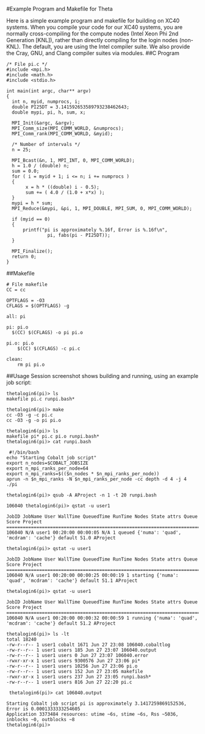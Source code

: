 #Example Program and Makefile for Theta

Here is a simple example program and makefile for building on XC40 systems. When you compile your code for our XC40 systems, you are normally cross-compiling for the compute nodes (Intel Xeon Phi 2nd Generation [KNL]), rather than directly compiling for the login nodes (non-KNL). The default, you are using the Intel compiler suite. We also provide the Cray, GNU, and Clang compiler suites via modules.
##C Program
```
/* File pi.c */
#include <mpi.h>
#include <math.h>
#include <stdio.h>

int main(int argc, char** argv)
{
  int n, myid, numprocs, i;
  double PI25DT = 3.141592653589793238462643;
  double mypi, pi, h, sum, x;

  MPI_Init(&argc, &argv);
  MPI_Comm_size(MPI_COMM_WORLD, &numprocs);
  MPI_Comm_rank(MPI_COMM_WORLD, &myid);

  /* Number of intervals */
  n = 25;

  MPI_Bcast(&n, 1, MPI_INT, 0, MPI_COMM_WORLD);
  h = 1.0 / (double) n;
  sum = 0.0;
  for ( i = myid + 1; i <= n; i += numprocs )
  {
       x = h * ((double) i - 0.5);
       sum += ( 4.0 / (1.0 + x*x) );
  }
  mypi = h * sum;
  MPI_Reduce(&mypi, &pi, 1, MPI_DOUBLE, MPI_SUM, 0, MPI_COMM_WORLD);

  if (myid == 0)
  {
      printf("pi is approximately %.16f, Error is %.16f\n",
               pi, fabs(pi - PI25DT));
  }

  MPI_Finalize();
  return 0;
}
```
##Makefile
```
# File makefile
CC = cc

OPTFLAGS = -O3
CFLAGS = $(OPTFLAGS) -g

all: pi

pi: pi.o
  $(CC) $(CFLAGS) -o pi pi.o

pi.o: pi.o
	$(CC) $(CFLAGS) -c pi.c

clean:
	rm pi pi.o
```
##Usage
Session screenshot shows building and running, using an example job script:
```
thetalogin6(pi)> ls
makefile pi.c runpi.bash* 

thetalogin6(pi)> make 
cc -O3 -g -c pi.c 
cc -O3 -g -o pi pi.o 

thetalogin6(pi)> ls 
makefile pi* pi.c pi.o runpi.bash* 
thetalogin6(pi)> cat runpi.bash

 #!/bin/bash 
echo "Starting Cobalt job script" 
export n_nodes=$COBALT_JOBSIZE 
export n_mpi_ranks_per_node=64 
export n_mpi_ranks=$(($n_nodes * $n_mpi_ranks_per_node)) 
aprun -n $n_mpi_ranks -N $n_mpi_ranks_per_node -cc depth -d 4 -j 4 ./pi 

thetalogin6(pi)> qsub -A AProject -n 1 -t 20 runpi.bash 

106040 thetalogin6(pi)> qstat -u user1 

JobID JobName User WallTime QueuedTime RunTime Nodes State attrs Queue Score Project 
====================================================================================
106040 N/A user1 00:20:00 00:00:05 N/A 1 queued {'numa': 'quad', 'mcdram': 'cache'} default 51.0 AProject 

thetalogin6(pi)> qstat -u user1 

JobID JobName User WallTime QueuedTime RunTime Nodes State attrs Queue Score Project 
====================================================================================
106040 N/A user1 00:20:00 00:00:25 00:00:19 1 starting {'numa': 'quad', 'mcdram': 'cache'} default 51.1 AProject 

thetalogin6(pi)> qstat -u user1 

JobID JobName User WallTime QueuedTime RunTime Nodes State attrs Queue Score Project 
====================================================================================
106040 N/A user1 00:20:00 00:00:32 00:00:59 1 running {'numa': 'quad', 'mcdram': 'cache'} default 51.2 AProject 

thetalogin6(pi)> ls -lt 
total 18240 
-rw-r--r-- 1 user1 cobalt 1671 Jun 27 23:08 106040.cobaltlog 
-rw-r--r-- 1 user1 users 185 Jun 27 23:07 106040.output 
-rw-r--r-- 1 user1 users 0 Jun 27 23:07 106040.error 
-rwxr-xr-x 1 user1 users 9300576 Jun 27 23:06 pi* 
-rw-r--r-- 1 user1 users 10256 Jun 27 23:06 pi.o 
-rw-r--r-- 1 user1 users 152 Jun 27 23:05 makefile 
-rwxr-xr-x 1 user1 users 237 Jun 27 23:05 runpi.bash* 
-rw-r--r-- 1 user1 users 816 Jun 27 22:20 pi.c

 thetalogin6(pi)> cat 106040.output 

Starting Cobalt job script pi is approximately 3.1417259869152536, Error is 0.0001333333254605 
Application 3373484 resources: utime ~6s, stime ~6s, Rss ~5036, inblocks ~0, outblocks ~8 
thetalogin6(pi)>
```
